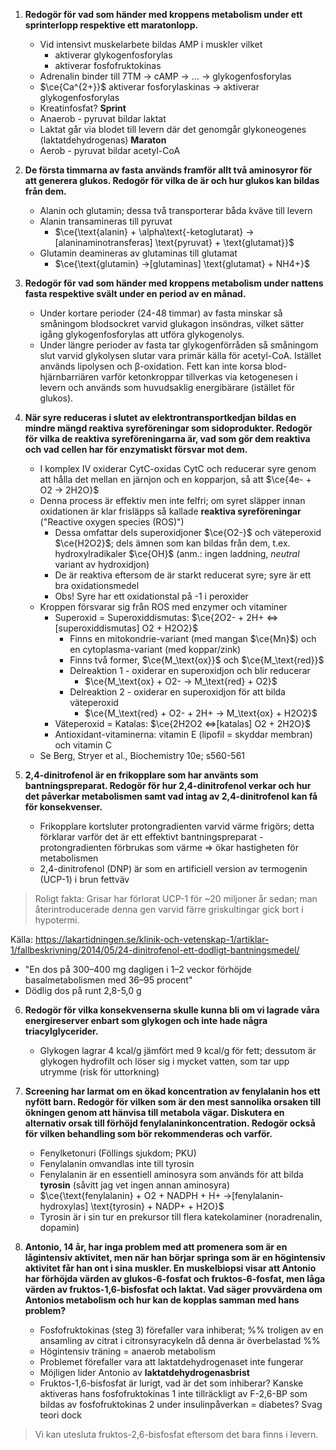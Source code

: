 1. **Redogör för vad som händer med kroppens metabolism under ett sprinterlopp respektive ett maratonlopp.**
	- Vid intensivt muskelarbete bildas AMP i muskler vilket
		- aktiverar glykogenfosforylas
		- aktiverar fosfofruktokinas
	- Adrenalin binder till 7TM -> cAMP -> ... -> glykogenfosforylas
	- $\ce{Ca^{2+}}$ aktiverar fosforylaskinas -> aktiverar glykogenfosforylas
	- Kreatinfosfat?
	**Sprint**
	- Anaerob - pyruvat bildar laktat
	- Laktat går via blodet till levern där det genomgår glykoneogenes (laktatdehydrogenas)
	**Maraton**
	- Aerob - pyruvat bildar acetyl-CoA

2. **De första timmarna av fasta används framför allt två aminosyror för att generera glukos. Redogör för vilka de är och hur glukos kan bildas från dem.**
	- Alanin och glutamin; dessa två transporterar båda kväve till levern
	- Alanin transamineras till pyruvat
		- $\ce{\text{alanin} + \alpha\text{-ketoglutarat} ->[alaninaminotransferas] \text{pyruvat} + \text{glutamat}}$
	- Glutamin deamineras av glutaminas till glutamat
		- $\ce{\text{glutamin} ->[glutaminas] \text{glutamat} + NH4+}$

3. **Redogör för vad som händer med kroppens metabolism under nattens fasta respektive svält under en period av en månad.**
	- Under kortare perioder (24-48 timmar) av fasta minskar så småningom blodsockret varvid glukagon insöndras, vilket sätter igång glykogenfosforylas att utföra glykogenolys.
	- Under längre perioder av fasta tar glykogenförråden så småningom slut varvid  glykolysen slutar vara primär källa för acetyl-CoA. Istället används lipolysen och β-oxidation. Fett kan inte korsa blod-hjärnbarriären varför ketonkroppar tillverkas via ketogenesen i levern och används som huvudsaklig energibärare (istället för glukos).

4. **När syre reduceras i slutet av elektrontransportkedjan bildas en mindre mängd reaktiva syreföreningar som sidoprodukter. Redogör för vilka de reaktiva syreföreningarna är, vad som gör dem reaktiva och vad cellen har för enzymatiskt försvar mot dem.**
	- I komplex IV oxiderar CytC-oxidas CytC och reducerar syre genom att hålla det mellan en järnjon och en kopparjon, så att $\ce{4e- + O2 -> 2H2O}$
	- Denna process är effektiv men inte felfri; om syret släpper innan oxidationen är klar frisläpps så kallade **reaktiva syreföreningar** ("Reactive oxygen species (ROS)")
		- Dessa omfattar dels superoxidjoner $\ce{O2-}$ och väteperoxid $\ce{H2O2}$; dels ämnen som kan bildas från dem, t.ex. hydroxylradikaler $\ce{OH}$ (anm.: ingen laddning, *neutral* variant av hydroxidjon)
		- De är reaktiva eftersom de är starkt reducerat syre; syre är ett bra oxidationsmedel
		- Obs! Syre har ett oxidationstal på -1 i peroxider
	- Kroppen försvarar sig från ROS med enzymer och vitaminer
		- Superoxid = Superoxiddismutas: $\ce{2O2- + 2H+ <=>[superoxiddismutas] O2 + H2O2}$
			- Finns en mitokondrie-variant (med mangan $\ce{Mn}$) och en cytoplasma-variant (med koppar/zink)
			- Finns två former, $\ce{M_\text{ox}}$ och $\ce{M_\text{red}}$
			- Delreaktion 1 - oxiderar en superoxidjon och blir reducerar
				- $\ce{M_\text{ox} + O2- -> M_\text{red} + O2}$
			- Delreaktion 2 - oxiderar en superoxidjon för att bilda väteperoxid
				- $\ce{M_\text{red} + O2- + 2H+ -> M_\text{ox} + H2O2}$
		- Väteperoxid = Katalas: $\ce{2H2O2 <=>[katalas] O2 + 2H2O}$
		- Antioxidant-vitaminerna: vitamin E (lipofil = skyddar membran) och vitamin C
	- Se Berg, Stryer et al., Biochemistry 10e; s560-561

5. **2,4-dinitrofenol är en frikopplare som har använts som bantningspreparat. Redogör för hur 2,4-dinitrofenol verkar och hur det påverkar metabolismen samt vad intag av 2,4-dinitrofenol kan få för konsekvenser.**
	- Frikopplare kortsluter protongradienten varvid värme frigörs; detta förklarar varför det är ett effektivt bantningspreparat - protongradienten förbrukas som värme => ökar hastigheten för metabolismen
	- 2,4-dinitrofenol (DNP) är som en artificiell version av termogenin (UCP-1) i brun fettväv

> Roligt fakta: Grisar har förlorat UCP-1 för ~20 miljoner år sedan; man återintroducerade denna gen varvid färre griskultingar gick bort i hypotermi.

Källa: https://lakartidningen.se/klinik-och-vetenskap-1/artiklar-1/fallbeskrivning/2014/05/24-dinitrofenol-ett-dodligt-bantningsmedel/
- "En dos på 300–400 mg dagligen i 1–2 veckor förhöjde basalmetabolismen med 36–95 procent"
- Dödlig dos på runt 2,8-5,0 g

6. **Redogör för vilka konsekvenserna skulle kunna bli om vi lagrade våra energireserver enbart som glykogen och inte hade några triacylglycerider.**
	- Glykogen lagrar 4 kcal/g jämfört med 9 kcal/g för fett; dessutom är glykogen hydrofilt och löser sig i mycket vatten, som tar upp utrymme (risk för uttorkning)

7. **Screening har larmat om en ökad koncentration av fenylalanin hos ett nyfött barn. Redogör för vilken som är den mest sannolika orsaken till ökningen genom att hänvisa till metabola vägar. Diskutera en alternativ orsak till förhöjd fenylalaninkoncentration. Redogör också för vilken behandling som bör rekommenderas och varför.**
	- Fenylketonuri (Föllings sjukdom; PKU)
	- Fenylalanin omvandlas inte till tyrosin
	- Fenylalanin är en essentiell aminosyra som används för att bilda **tyrosin** (såvitt jag vet ingen annan aminosyra)
	- $\ce{\text{fenylalanin} + O2 + NADPH + H+ ->[fenylalanin-hydroxylas] \text{tyrosin} + NADP+ + H2O}$
	- Tyrosin är i sin tur en prekursor till flera katekolaminer (noradrenalin, dopamin)

8. **Antonio, 14 år, har inga problem med att promenera som är en lågintensiv aktivitet, men när han börjar springa som är en högintensiv aktivitet får han ont i sina muskler. En muskelbiopsi visar att Antonio har förhöjda värden av glukos-6-fosfat och fruktos-6-fosfat, men låga värden av fruktos-1,6-bisfosfat och laktat. Vad säger provvärdena om Antonios metabolism och hur kan de kopplas samman med hans problem?**
	- Fosfofruktokinas (steg 3) förefaller vara inhiberat; %% troligen av en ansamling av citrat i citronsyracykeln då denna är överbelastad %%
	- Högintensiv träning = anaerob metabolism
	- Problemet förefaller vara att laktatdehydrogenaset inte fungerar
	- Möjligen lider Antonio av **laktatdehydrogenasbrist**
	- Fruktos-1,6-bisfosfat är lurigt, vad är det som inhiberar? Kanske aktiveras hans fosfofruktokinas 1 inte tillräckligt av F-2,6-BP som bildas av fosfofruktokinas 2 under insulinpåverkan = diabetes? Svag teori dock

> Vi kan utesluta fruktos-2,6-bisfosfat eftersom det bara finns i levern.